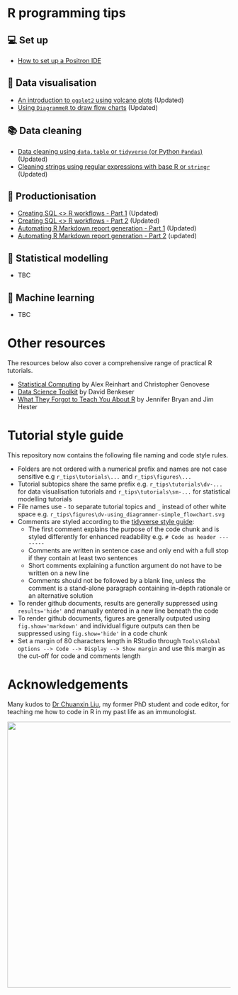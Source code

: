 # R programming tips    

## 💻 Set up  
+ [How to set up a Positron IDE](./tutorials/s-positron_setup/s-positron_setup.md)   
 
## 🎨 Data visualisation  
+ [An introduction to `ggplot2` using volcano plots](./tutorials/dv-volcano_plots_with_ggplot/dv-volcano_plots_with_ggplot.md) (Updated)  
+ [Using `DiagrammeR` to draw flow charts](./tutorials/dv-using_diagrammer/dv-using_diagrammer.md) (Updated)  

## 📚 Data cleaning
+ [Data cleaning using `data.table` or `tidyverse` (or Python `Pandas`)](./tutorials/dc-data_table_vs_dplyr/dc-data_table_vs_dplyr.md) (Updated)    
+ [Cleaning strings using regular expressions with base R or `stringr`](./tutorials/dc-cleaning_strings/dc-cleaning_strings.md) (Updated)          

## 🔨 Productionisation  
+ [Creating SQL <> R workflows - Part 1](./tutorials/p-sql_to_r_workflows/p-sql_to_r_workflows_part_1.md) (Updated)  
+ [Creating SQL <> R workflows - Part 2](./tutorials/p-sql_to_r_workflows/p-sql_to_r_workflows_part_2.md) (Updated)  
+ [Automating R Markdown report generation - Part 1](./tutorials/p-automating_rmd_reports/p-automating_rmd_reports_part_1.md) (Updated)  
+ [Automating R Markdown report generation - Part 2](./tutorials/p-automating_rmd_reports/p-automating_rmd_reports_part_2.md) (updated)   

## 🔢 Statistical modelling   
+ TBC  

## 🔮 Machine learning   
+ TBC  


# Other resources 
The resources below also cover a comprehensive range of practical R tutorials.  

+ [Statistical Computing](https://36-750.github.io/) by Alex Reinhart and Christopher Genovese  
+ [Data Science Toolkit](https://benkeser.github.io/info550/lectures/) by David Benkeser  
+ [What They Forgot to Teach You About R](https://rstats.wtf/index.html) by Jennifer Bryan and Jim Hester


# Tutorial style guide  

This repository now contains the following file naming and code style rules.  

+ Folders are not ordered with a numerical prefix and names are not case sensitive e.g `r_tips\tutorials\...` and `r_tips\figures\...`    
+ Tutorial subtopics share the same prefix e.g. `r_tips\tutorials\dv-...` for data visualisation tutorials and `r_tips\tutorials\sm-...` for statistical modelling tutorials     
+ File names use `-` to separate tutorial topics and `_` instead of other white space e.g. `r_tips\figures\dv-using_diagrammer-simple_flowchart.svg`  
+ Comments are styled according to the [tidyverse style guide](https://style.tidyverse.org/functions.html?q=comments#comments-1):    
  + The first comment explains the purpose of the code chunk and is styled differently for enhanced readability e.g. `# Code as header --------`     
  + Comments are written in sentence case and only end with a full stop if they contain at least two sentences  
  + Short comments explaining a function argument do not have to be written on a new line  
  + Comments should not be followed by a blank line, unless the comment is a stand-alone paragraph containing in-depth rationale or an alternative solution   
+ To render github documents, results are generally suppressed using `results='hide'` and manually entered in a new line beneath the code  
+ To render github documents, figures are generally outputed using `fig.show='markdown'` and individual figure outputs can then be suppressed using `fig.show='hide'` in a code chunk    
+ Set a margin of 80 characters length in RStudio through `Tools\Global options --> Code --> Display --> Show margin` and use this margin as the cut-off for code and comments length     


# Acknowledgements  

Many kudos to [Dr Chuanxin Liu](https://github.com/codetrainee), my former PhD student and code editor, for teaching me how to code in R in my past life as an immunologist.   

<p align="center">  
<img src="https://github.com/erikaduan/r_tips/blob/master/figures/r_milestones.jpg"
width="600"></center>  
</p>  
